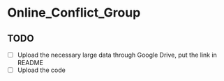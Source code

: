 # Online_Conflict_Group
 

## TODO
- [ ] Upload the necessary large data through Google Drive, put the link in README
- [ ] Upload the code